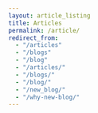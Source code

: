 ```yaml
---
layout: article_listing
title: Articles
permalink: /article/
redirect_from:
  - "/articles"
  - "/blogs"
  - "/blog"
  - "/articles/"
  - "/blogs/"
  - "/blog/"
  - "/new_blog/"
  - "/why-new-blog/"
---
```



